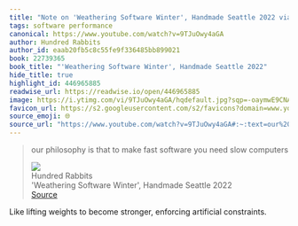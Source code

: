 ```yaml
---
title: "Note on 'Weathering Software Winter', Handmade Seattle 2022 via Hundred Rabbits"
tags: software performance
canonical: https://www.youtube.com/watch?v=9TJuOwy4aGA
author: Hundred Rabbits
author_id: eaab20fb5c8c55fe9f336485bb899021
book: 22739365
book_title: "'Weathering Software Winter', Handmade Seattle 2022"
hide_title: true
highlight_id: 446965885
readwise_url: https://readwise.io/open/446965885
image: https://i.ytimg.com/vi/9TJuOwy4aGA/hqdefault.jpg?sqp=-oaymwE9CNACELwBSFryq4qpAy8IARUAAAAAGAElAADIQj0AgKJDeAHwAQH4Af4JgALQBYoCDAgAEAEYZSBlKGUwDw==&rs=AOn4CLDxjGiTaTVj6qvaBbvjIrKHF9rkUg
favicon_url: https://s2.googleusercontent.com/s2/favicons?domain=www.youtube.com
source_emoji: 🌐
source_url: "https://www.youtube.com/watch?v=9TJuOwy4aGA#:~:text=our%20philosophy%20is,need%20slow%20computers"
---
```


> our philosophy is that to make fast software you need slow computers
> <div class="quoteback-footer"><div class="quoteback-avatar"><img class="mini-favicon" src="https://s2.googleusercontent.com/s2/favicons?domain=www.youtube.com"></div><div class="quoteback-metadata"><div class="metadata-inner"><span style="display:none">FROM:</span><div aria-label="Hundred Rabbits" class="quoteback-author"> Hundred Rabbits</div><div aria-label="'Weathering Software Winter', Handmade Seattle 2022" class="quoteback-title"> 'Weathering Software Winter', Handmade Seattle 2022</div></div></div><div class="quoteback-backlink"><a target="_blank" aria-label="go to the full text of this quotation" rel="noopener" href="https://www.youtube.com/watch?v=9TJuOwy4aGA#:~:text=our%20philosophy%20is,need%20slow%20computers" class="quoteback-arrow"> Source</a></div></div>

Like lifting weights to become stronger, enforcing artificial constraints.